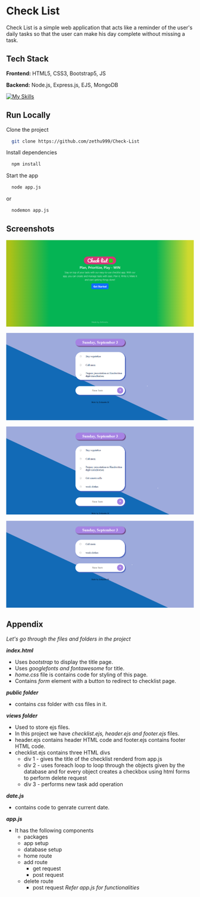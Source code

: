 
# Check List

Check List is a simple web application that acts like a reminder of the user's daily tasks so that the user can make his day complete without missing a task.
## Tech Stack

**Frontend:** HTML5, CSS3, Bootstrap5, JS

**Backend:** Node.js, Express.js, EJS, MongoDB



[![My Skills](https://skillicons.dev/icons?i=html,css,bootstrap,js,nodejs,express,mongodb)](https://skillicons.dev)

## Run Locally

Clone the project

```bash
  git clone https://github.com/zethu999/Check-List
```

Install dependencies

```bash
  npm install
```

Start the app

```bash
  node app.js
```
or
```bash
  nodemon app.js
```


## Screenshots

![App Screenshot](https://github.com/zethu999/Check-List/blob/71a876898271e2b646bb384d82cf1de76f9b8260/photos/1.png?raw=true)

![App Screenshot](https://github.com/zethu999/Check-List/blob/71a876898271e2b646bb384d82cf1de76f9b8260/photos/2.png?raw=true)

![App Screenshot](https://github.com/zethu999/Check-List/blob/71a876898271e2b646bb384d82cf1de76f9b8260/photos/3.png?raw=true)

![App Screenshot](https://github.com/zethu999/Check-List/blob/71a876898271e2b646bb384d82cf1de76f9b8260/photos/4.png?raw=true)




## Appendix

*Let's go through the files and folders in the project*

***index.html***

* Uses *bootstrap* to display the title page.
* Uses *googlefonts and fontawesome* for title. 
* *home.css* file is contains code for styling of this page.
* Contains *form* element with a button to redirect to checklist page.

***public folder***

* contains *css* folder with css files in it.

***views folder***

* Used to store ejs files. 
* In this project we have *checklist.ejs, header.ejs and footer.ejs* files.
* header.ejs contains header HTML code and footer.ejs contains footer HTML code.
* checklist.ejs contains three HTML divs 
    * div 1 - gives the title of the checklist renderd from app.js
    * div 2 - uses foreach loop to loop through the objects given by the database and for every object creates a checkbox using html forms to perform delete request
    * div 3 - performs new task add operation 

***date.js***

* contains code to genrate current date.

***app.js***

* It has the following components
    * packages
    * app setup
    * database setup
    * home route 
    * add route
        * get request 
        * post request
    * delete route
        * post request
*Refer app.js for functionalities*



